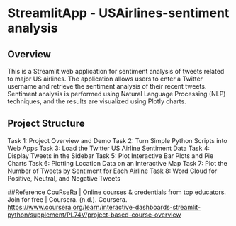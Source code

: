 # StreamlitApp - USAirlines-sentiment analysis

## Overview
This is a Streamlit web application for sentiment analysis of tweets related to major US airlines. The application allows users to enter a Twitter username and retrieve the sentiment analysis of their recent tweets. Sentiment analysis is performed using Natural Language Processing (NLP) techniques, and the results are visualized using Plotly charts.

## Project Structure
Task 1: Project Overview and Demo
Task 2: Turn Simple Python Scripts into Web Apps
Task 3: Load the Twitter US Airline Sentiment Data
Task 4: Display Tweets in the Sidebar
Task 5: Plot Interactive Bar Plots and Pie Charts
Task 6: Plotting Location Data on an Interactive Map
Task 7: Plot the Number of Tweets by Sentiment for Each Airline
Task 8: Word Cloud for Positive, Neutral, and Negative Tweets

##Reference
CouRseRa | Online courses & credentials from top educators. Join for free | Coursera. (n.d.). Coursera. https://www.coursera.org/learn/interactive-dashboards-streamlit-python/supplement/PL74V/project-based-course-overview

 
